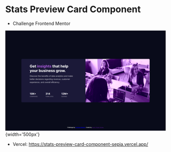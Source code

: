 # Stats Preview Card Component

- Challenge Frontend Mentor

![Desktop Version](<https://github.com/jordytiradotorres/Stats-Preview-Card-Component/blob/main/images/stats-preview-card-component-sepia.vercel.app_(Laptop%20with%20HiDPI%20screen).png>){width='500px'}

- Vercel: <https://stats-preview-card-component-sepia.vercel.app/>
